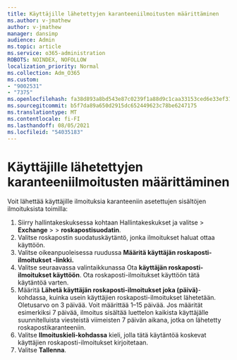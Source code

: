 ```yaml
---
title: Käyttäjille lähetettyjen karanteeniilmoitusten määrittäminen
ms.author: v-jmathew
author: v-jmathew
manager: dansimp
audience: Admin
ms.topic: article
ms.service: o365-administration
ROBOTS: NOINDEX, NOFOLLOW
localization_priority: Normal
ms.collection: Adm_O365
ms.custom:
- "9002531"
- "7375"
ms.openlocfilehash: fa38d893a8bd543e87c0239f1a88d9c1caa33153ced6e33ef31c309be8989e95
ms.sourcegitcommit: b5f7da89a650d2915dc652449623c78be6247175
ms.translationtype: MT
ms.contentlocale: fi-FI
ms.lasthandoff: 08/05/2021
ms.locfileid: "54035183"
---
```

# <a name="configure-quarantine-notifications-sent-to-users"></a>Käyttäjille lähetettyjen karanteeniilmoitusten määrittäminen

Voit lähettää käyttäjille ilmoituksia karanteeniin asetettujen sisältöjen ilmoituksista toimilla:

1. Siirry hallintakeskuksessa kohtaan Hallintakeskukset ja valitse  >  **Exchange**  >    >  **roskapostisuodatin**.
2. Valitse roskapostin suodatuskäytäntö, jonka ilmoitukset haluat ottaa käyttöön.
3. Valitse oikeanpuoleisessa ruudussa **Määritä käyttäjän roskaposti-ilmoitukset -linkki.**
4. Valitse seuraavassa valintaikkunassa Ota **käyttäjän roskaposti-ilmoitukset käyttöön**. Ota roskaposti-ilmoitukset käyttöön tätä käytäntöä varten.
5. Määritä **Lähetä käyttäjän roskaposti-ilmoitukset joka (päivä)**-kohdassa, kuinka usein käyttäjien roskaposti-ilmoitukset lähetetään. Oletusarvo on 3 päivää. Voit määrittää 1–15 päivää. Jos määrität esimerkiksi 7 päivää, ilmoitus sisältää luettelon kaikista käyttäjälle suunnitelluista viesteistä viimeisten 7 päivän aikana, jotka on lähetetty roskapostikaranteeniin.
6. Valitse **Ilmoituskieli-kohdassa** kieli, jolla tätä käytäntöä koskevat käyttäjien roskaposti-ilmoitukset kirjoitetaan.
7. Valitse **Tallenna**.
